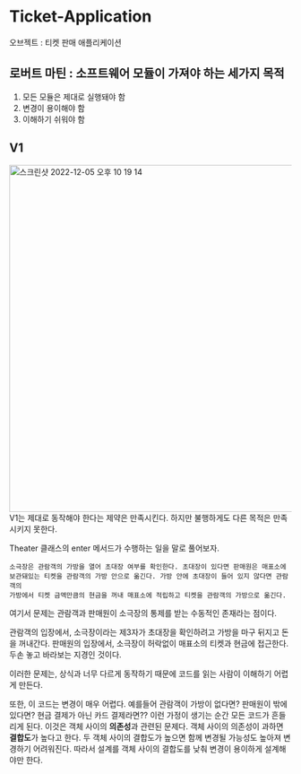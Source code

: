 # Ticket-Application
오브젝트 : 티켓 판매 애플리케이션

## 로버트 마틴 : 소프트웨어 모듈이 가져야 하는 세가지 목적
1. 모든 모듈은 제대로 실행돼야 함
2. 변경이 용이해야 함
3. 이해하기 쉬워야 함

## V1
<img width="619" alt="스크린샷 2022-12-05 오후 10 19 14" src="https://user-images.githubusercontent.com/83891837/205646959-fbb123b4-bb01-40e6-8c6c-55500842b35b.png">
V1는 제대로 동작해야 한다는 제약은 만족시킨다. 하지만 불행하게도 다른 목적은 만족시키지 못한다.   

Theater 클래스의 enter 메서드가 수행하는 일을 말로 풀어보자.

~~~
소극장은 관람객의 가방을 열어 초대장 여부를 확인한다. 초대장이 있다면 판매원은 매표소에  
보관돼있는 티켓을 관람객의 가방 안으로 옮긴다. 가방 안에 초대장이 들어 있지 않다면 관람객의 
가방에서 티켓 금액만큼의 현금을 꺼내 매표소에 적립하고 티켓을 관람객의 가방으로 옮긴다.
~~~

여기서 문제는 관람객과 판매원이 소극장의 통제를 받는 수동적인 존재라는 점이다.

관람객의 입장에서, 소극장이라는 제3자가 초대장을 확인하려고 가방을 마구 뒤지고 돈을 꺼내간다.
판매원의 입장에서, 소극장이 허락없이 매표소의 티켓과 현금에 접근한다. 두손 놓고 바라보는 지경인 것이다.

이러한 문제는, 상식과 너무 다르게 동작하기 때문에 코드를 읽는 사람이 이해하기 어렵게 만든다.

또한, 이 코드는 변경이 매우 어렵다. 예를들어 관람객이 가방이 없다면? 판매원이 밖에 있다면?
현금 결제가 아닌 카드 결제라면?? 이런 가정이 생기는 순간 모든 코드가 흔들리게 된다.
이것은 객체 사이의 **의존성**과 관련된 문제다. 객체 사이의 의존성이 과하면 **결합도**가 높다고 한다.
두 객체 사이의 결합도가 높으면 함께 변경될 가능성도 높아져 변경하기 어려워진다. 따라서 설계를
객체 사이의 결합도를 낮춰 변경이 용이하게 설계해야만 한다.